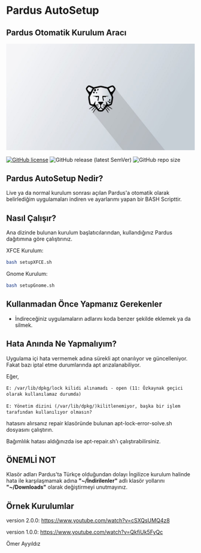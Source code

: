 # Pardus AutoSetup 
## **Pardus Otomatik Kurulum Aracı**
![Pardus Resim](/images/photo1.jpg)

[![GitHub license](https://img.shields.io/github/license/omerayyildiz/Pardus-AutoSetup)](https://github.com/omerayyildiz/Pardus-AutoSetup/blob/master/LICENSE) 
![GitHub release (latest SemVer)](https://img.shields.io/github/v/release/omerayyildiz/Pardus-AutoSetup)
![GitHub repo size](https://img.shields.io/github/repo-size/omerayyildiz/Pardus-AutoSetup)

## **Pardus AutoSetup Nedir?**

Live ya da normal kurulum sonrası açılan Pardus'a otomatik olarak belirlediğim uygulamaları indiren ve ayarlarımı yapan bir BASH Scripttir.

## **Nasıl Çalışır?**

 Ana dizinde bulunan kurulum başlatıcılarından, kullandığınız Pardus dağıtımına göre çalıştırınız.

 XFCE Kurulum:
 ```bash
 bash setupXFCE.sh
 ```
 Gnome Kurulum:
```bash
bash setupGnome.sh
```
## **Kullanmadan Önce Yapmanız Gerekenler**

- İndireceğiniz uygulamaların adlarını koda benzer şekilde eklemek ya da silmek.

## **Hata Anında Ne Yapmalıyım?**
 
 Uygulama içi hata vermemek adına sürekli apt onarılıyor ve güncelleniyor. Fakat bazı iptal etme durumlarında apt arızalanabiliyor.

 Eğer,
 ```
E: /var/lib/dpkg/lock kilidi alınamadı - open (11: Özkaynak geçici olarak kullanılamaz durumda)

E: Yönetim dizini (/var/lib/dpkg/)kilitlenemiyor, başka bir işlem tarafından kullanılıyor olmasın?
```
hatasını alırsanız repair klasöründe bulunan apt-lock-error-solve.sh dosyasını çalıştırın.

Bağımlılık hatası aldığınızda ise apt-repair.sh'ı çalıştırabilirsiniz.

## **ÖNEMLİ NOT**
Klasör adları Pardus'ta Türkçe olduğundan dolayı İngilizce kurulum halinde hata ile karşılaşmamak adına **"~/İndirilenler"** adlı klasör yollarını **"~/Downloads"** olarak değiştirmeyi unutmayınız.

## **Örnek Kurulumlar**

version 2.0.0: https://www.youtube.com/watch?v=cSXQsUMQ4z8

version 1.0.0: https://www.youtube.com/watch?v=QkfiUk5FyQc

Ömer Ayyıldız
